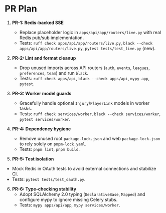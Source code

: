# PR Plan

1. **PR-1: Redis-backed SSE**
   - Replace placeholder logic in `apps/api/app/routers/live.py` with real Redis pub/sub implementation.
   - Tests: `ruff check apps/api/app/routers/live.py`, `black --check apps/api/app/routers/live.py`, `pytest tests/test_live.py` (new).

2. **PR-2: Lint and format cleanup**
   - Drop unused imports across API routers (`auth`, `events`, `leagues`, `preferences`, `team`) and run `black`.
   - Tests: `ruff check apps/api`, `black --check apps/api`, `mypy app`, `pytest`.

3. **PR-3: Worker model guards**
   - Gracefully handle optional `Injury`/`PlayerLink` models in worker tasks.
   - Tests: `ruff check services/worker`, `black --check services/worker`, `pytest services/worker`.

4. **PR-4: Dependency hygiene**
   - Remove unused root `package-lock.json` and web `package-lock.json` to rely solely on `pnpm-lock.yaml`.
   - Tests: `pnpm lint`, `pnpm build`.

5. **PR-5: Test isolation**

 - Mock Redis in OAuth tests to avoid external connections and stabilize CI.
  - Tests: `pytest tests/test_oauth.py`.
6. **PR-6: Type-checking stability**
   - Adopt SQLAlchemy 2.0 typing (`DeclarativeBase`, `Mapped`) and configure mypy to ignore missing Celery stubs.
   - Tests: `mypy apps/api/app`, `mypy services/worker`.
